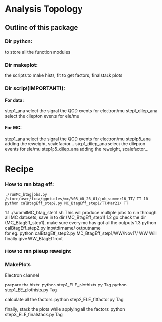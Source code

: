 # Analysis Topology 

## Outline of this package
### Dir python:
 to store all the function modules

### Dir makeplot:
 the scripts to make hists, fit to get factors, finalstack plots

### Dir script(IMPORTANT!):
#### For data:
 step1_ana    select the signal the QCD events for electron/mu
 step1_dilep_ana   select the dilepton events for ele/mu 

#### For MC:
 step1_ana select the signal the QCD events for electron/mu
 step1p5_ana adding the reweight, scalefactor...
 step1_dilep_ana select the dilepton events for ele/mu
 step1p5_dilep_ana adding the reweight, scalefactor...



# Recipe



### How to run btag eff:
 ```
./runMC_btagjobs.py /store/user/fxia/ggntuples/mc/V08_00_26_01/job_summer16_TT/ TT 10	
python calBtagEff_step2.py MC_BtagEff_step1/TT/Mar21/ TT
 ```



 1.1 ./submitMC_btag_step1.sh    This will produce multiple jobs to run through all MC datasets, save in to dir (MC_BtagEff_step1)
 1.2 go check the dir (MC_BtagEff_step1), make sure every mc has got all the outputs
 1.3 python calBtagEff_step2.py inputdirname/ outputname       
    for eg. python calBtagEff_step2.py MC_BtagEff_step1/WW/Nov17/ WW    Will finally give WW_BtagEff.root


### How to run pileup reweight



### MakePlots
 Electron channel

 prepare the hists:
   python step1_ELE_plothists.py Tag
   python step1_EE_plothists.py Tag

 calculate all the factors:
   python step2_ELE_fitfactor.py Tag

 finally, stack the plots while applying all the factors:
   python step3_ELE_finalstack.py Tag

